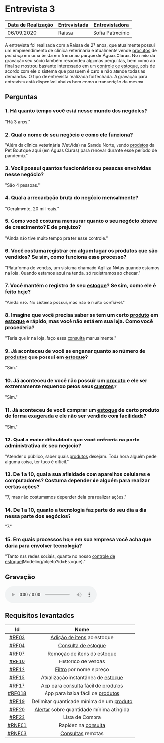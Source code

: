 # Entrevista 3

| Data de Realização | Entrevistada | Entrevistadora
| - | - | - |
|  06/09/2020 | Raissa | Sofia Patrocínio |

A entrevista foi realizada com a Raissa de 27 anos, que atualmente possui um empreendimento de cliníca veterinária e atualmente vende [produtos](Modeling/objeto?id=Produto) de *pet shop* em uma tenda em frente ao parque de Águas Claras. No meio da gravação seu sócio também respondeu algumas perguntas, bem como ao final se mostrou bastante interessado em um [controle de estoque](Modeling/verbo?id=Controle-de-Estoque), pois de acordo com ele o sistema que possuem é caro e não atende todas as demandas. O tipo de entrevista realizada foi fechada. A gravação para entrevista está disponível abaixo bem como a transcrição da mesma.

## Perguntas

### 1. Há quanto tempo você está nesse mundo dos negócios?
"Há 3 anos."

### 2. Qual o nome de seu negócio e como ele funciona?
"Além da clínica veterinária (VetVida) na Samdu Norte, vendo [produtos](Modeling/objeto?id=Produto) da Pet Boutique aqui (em Águas Claras) para renovar durante esse período de pandemia."

### 3. Você possui quantos funcionários ou pessoas envolvidas nesse negócio?
"São 4 pessoas."

### 4. Qual a arrecadação bruta do negócio mensalmente?
"Geralmente, 20 mil reais."

### 5. Como você costuma mensurar quanto o seu negócio obteve de crescimento? E de prejuízo?
"Ainda não tive muito tempo pra ter esse controle."

### 6. Você costuma registrar em algum lugar os [produtos](Modeling/objeto?id=Produto) que são vendidos? Se sim, como funciona esse processo?
"Plataforma de vendas, um sistema chamado Agiliza Notas quando estamos na loja. Quando estamos aqui na tenda, só registramos ao chegar."

### 7. Você mantém o registro de seu [estoque](Modeling/objeto?id=Estoque)? Se sim, como ele é feito hoje?
"Ainda não. No sistema possui, mas não é muito confiável."

### 8. Imagine que você precisa saber se tem um certo [produto](Modeling/objeto?id=Produto) em [estoque](Modeling/objeto?id=Estoque) e rápido, mas você não está em sua loja. Como você procederia?
"Teria que ir na loja, faço essa [consulta](Modeling/verbo?id=Consultar-Produto) manualmente."

### 9. Já aconteceu de você se enganar quanto ao número de [produtos](Modeling/objeto?id=Produto) que possui em [estoque](Modeling/objeto?id=Estoque)?
"Sim."

### 10. Já aconteceu de você não possuir um [produto](Modeling/objeto?id=Produto) e ele ser extremamente requerido pelos seus [clientes](Modeling/objeto?id=usuário)?
"Sim."

### 11. Já aconteceu de você comprar um [estoque](Modeling/objeto?id=Estoque) de certo produto de forma exagerada e ele não ser vendido com facilidade?
"Sim."

### 12. Qual a maior dificuldade que você enfrenta na parte administrativa de seu negócio?
"Atender o público, saber quais [produtos](Modeling/objeto?id=Produto) desejam. Toda hora alguém pede alguma coisa, ter tudo é difícil."

### 13. De 1 a 10, qual a sua afinidade com aparelhos celulares e computadores? Costuma depender de alguém para realizar certas ações?
"7, mas não costumamos depender dela pra realizar ações."

### 14. De 1 a 10, quanto a tecnologia faz parte do seu dia a dia nessa parte dos negócios?
"7."

### 15. Em quais processos hoje em sua empresa você acha que daria para envolver tecnologia?
"Tanto nas redes sociais, quanto no nosso [controle de estoque](Modeling/verbo?id=Controle-de-Estoque)(Modeling/objeto?id=Estoque)."

## Gravação

<audio controls>
  <source src="https://unbarqdsw.github.io/2020.1_G12_Stock/assets/audios/interview/entrevistaRaissa.m4a" type="audio/mpeg">
</audio>

## Requisitos levantados

|                                     Id                                      |                Nome                 |
| :-------------------------------------------------------------------------: | :---------------------------------: |
| [#RF03](Elicitation/RequisitosElicitados.md?id=requisitos-funcionais)    |     [Adição de itens](Modeling/verbo?id=Cadastrar-Produto) ao estoque      |
| [#RF04](Elicitation/RequisitosElicitados.md?id=requisitos-funcionais)    |         [Consulta de estoque](Modeling/verbo?id=Consultar-Produto)         |
| [#RF07](Elicitation/RequisitosElicitados.md?id=requisitos-funcionais)    |     Remoção de itens do estoque     |
| [#RF10](Elicitation/RequisitosElicitados.md?id=requisitos-funcionais)    |         Histórico de vendas         |
| [#RF12](Elicitation/RequisitosElicitados.md?id=requisitos-funcionais)    |       [Filtro](Modeling/verbo?id=Filtrar-Produtos) por nome e preço       |
| [#RF15](Elicitation/RequisitosElicitados.md?id=requisitos-funcionais)    | Atualização instantânea de [estoque](Modeling/objeto?id=Estoque)  |
| [#RF17](Elicitation/RequisitosElicitados.md?id=requisitos-funcionais)    | App para [consulta](Modeling/verbo?id=Consultar-Produto) fácil de [produtos](Modeling/objeto?id=Produto) |
| [#RF018](Elicitation/RequisitosElicitados.md?id=requisitos-funcionais)   | App para baixa fácil de [produtos](Modeling/objeto?id=Produto) |
| [#RF19](Elicitation/RequisitosElicitados.md?id=requisitos-funcionais)    |     Delimitar quantidade mínima de um [produto](Modeling/objeto?id=Produto) |
| [#RF20](Elicitation/RequisitosElicitados.md?id=requisitos-funcionais)    |     [Alertar](Modeling/verbo?id=Alertar) sobre quantidade mínima atingida |
| [#RF22](Elicitation/RequisitosElicitados.md?id=requisitos-funcionais)    |     Lista de Compra                   |
| [#RNF01](Elicitation/RequisitosElicitados.md?id=requisitos-não-funcionais) |         Rapidez na [consulta](Modeling/verbo?id=Consultar-Produto)         |
| [#RNF03](Elicitation/RequisitosElicitados.md?id=requisitos-não-funcionais) |          [Consultas](Modeling/verbo?id=Consultar-Produto) remotas          |

